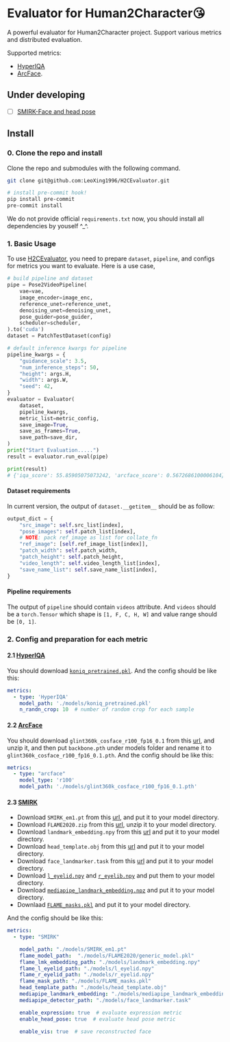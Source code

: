 # Evaluator for Human2Character😘

A powerful evaluator for Human2Character project. Support various metrics and distributed evaluation.

Supported metrics:
* [HyperIQA](https://github.com/SSL92/hyperIQA)
* [ArcFace](https://github.com/deepinsight/insightface/tree/master/recognition/arcface_torch).

## Under developing

- [ ] [SMIRK-Face and head pose](https://github.com/georgeretsi/smirk)

## Install

### 0. Clone the repo and install

Clone the repo and submodules with the following command.

```bash
git clone git@github.com:LeoXing1996/H2CEvaluator.git

# install pre-commit hook!
pip install pre-commit
pre-commit install
```

We do not provide official `requirements.txt` now, you should install all dependencies by youself ^_^.


### 1. Basic Usage

To use [H2CEvaluator](./H2CEvaluator/evaluator.py), you need to prepare `dataset`, `pipeline`, and configs for metrics you want to evaluate. Here is a use case,

```python
# build pipeline and dataset
pipe = Pose2VideoPipeline(
    vae=vae,
    image_encoder=image_enc,
    reference_unet=reference_unet,
    denoising_unet=denoising_unet,
    pose_guider=pose_guider,
    scheduler=scheduler,
).to('cuda')
dataset = PatchTestDataset(config)

# default inference kwargs for pipeline
pipeline_kwargs = {
    "guidance_scale": 3.5,
    "num_inference_steps": 50,
    "height": args.H,
    "width": args.W,
    "seed": 42,
}
evaluator = Evaluator(
    dataset,
    pipeline_kwargs,
    metric_list=metric_config,
    save_image=True,
    save_as_frames=True,
    save_path=save_dir,
)
print("Start Evaluation.....")
result = evaluator.run_eval(pipe)

print(result)
# {'iqa_score': 55.85905075073242, 'arcface_score': 0.5672686100006104}
```

#### Dataset requirements

In current version, the output of `dataset.__getitem__` should be as follow:

```python
output_dict = {
    "src_image": self.src_list[index],
    "pose_images": self.patch_list[index],
    # NOTE: pack ref_image as list for collate_fn
    "ref_image": [self.ref_image_list[index]],
    "patch_width": self.patch_width,
    "patch_height": self.patch_height,
    "video_length": self.video_length_list[index],
    "save_name_list": self.save_name_list[index],
}
```

#### Pipeline requirements

The output of `pipeline` should contain `videos` attribute. And `videos` should be a `torch.Tensor` which shape is `[1, F, C, H, W]` and value range should be `[0, 1]`.

### 2. Config and preparation for each metric

#### 2.1 [HyperIQA](./H2CEvaluator/hyper_iqa.py)

You should download [`koniq_pretrained.pkl`](https://drive.google.com/file/d/1OOUmnbvpGea0LIGpIWEbOyxfWx6UCiiE/view). And the config should be like this:

```yaml
metrics:
  - type: 'HyperIQA'
    model_path: './models/koniq_pretrained.pkl'
    n_randn_crop: 10  # number of random crop for each sample
```

#### 2.2 [ArcFace](./H2CEvaluator/arcface.py)

You should download `glint360k_cosface_r100_fp16_0.1` from this [url](https://onedrive.live.com/?authkey=%21AFZjr283nwZHqbA&id=4A83B6B633B029CC%215577&cid=4A83B6B633B029CC), and unzip it, and then put `backbone.pth` under models folder and rename it to `glint360k_cosface_r100_fp16_0.1.pth`. And the config should be like this:

```yaml
metrics:
  - type: "arcface"
    model_type: 'r100'
    model_path: './models/glint360k_cosface_r100_fp16_0.1.pth'
```

#### 2.3 [SMIRK](./H2CEvaluator/smirk.py)

* Download `SMIRK_em1.pt` from this [url](https://drive.google.com/file/d/1T65uEd9dVLHgVw5KiUYL66NUee-MCzoE/view), and put it to your model directory.
* Download `FLAME2020.zip` from this [url](https://flame.is.tue.mpg.de/download.php), unzip it to your model directory.
* Download `landmark_embedding.npy` from this [url](https://github.com/georgeretsi/smirk/blob/main/assets/landmark_embedding.npy) and put it to your model directory.
* Download `head_template.obj` from this [url](https://github.com/georgeretsi/smirk/blob/main/assets/head_template.obj) and put it to your model directory.
* Download `face_landmarker.task` from this [url](https://storage.googleapis.com/mediapipe-models/face_landmarker/face_landmarker/float16/latest/face_landmarker.task) and put it to your model directory.
* Download [`l_eyelid.npy`](https://github.com/georgeretsi/smirk/blob/main/assets/l_eyelid.npy) and [`r_eyelib.npy`](https://github.com/georgeretsi/smirk/blob/main/assets/r_eyelid.npy) and put them to your model directory.
* Download [`mediapipe_landmark_embedding.npz`](https://github.com/georgeretsi/smirk/blob/main/assets/mediapipe_landmark_embedding/mediapipe_landmark_embedding.npz) and put it to your model directory.
* Downlaad [`FLAME_masks.pkl`](https://github.com/georgeretsi/smirk/blob/main/assets/FLAME_masks/FLAME_masks.pkl) and put it to your model directory.

And the config should be like this:

```yaml
metrics:
  - type: "SMIRK"

    model_path: "./models/SMIRK_em1.pt"
    flame_model_path:  "./models/FLAME2020/generic_model.pkl"
    flame_lmk_embedding_path: "./models/landmark_embedding.npy"
    flame_l_eyelid_path: "./models/l_eyelid.npy"
    flame_r_eyelid_path: "./models/r_eyelid.npy"
    flame_mask_path: "./models/FLAME_masks.pkl"
    head_template_path: "./models/head_template.obj"
    mediapipe_landmark_embedding: "./models/mediapipe_landmark_embedding.npz"
    mediapipe_detector_path: "./models/face_landmarker.task"

    enable_expression: true  # evaluate expression metric
    enable_head_pose: true  # evaluate head pose metric

    enable_vis: true  # save reconstructed face
```
